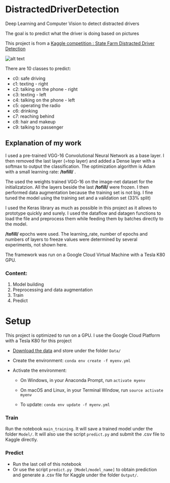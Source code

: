 # DistractedDriverDetection
Deep Learning and Computer Vision to detect distracted drivers

The goal is to predict what the driver is doing based on pictures

This project is from a [Kaggle competition : State Farm Distracted Driver Detection
](https://www.kaggle.com/c/state-farm-distracted-driver-detection)


![alt text](https://github.com/cyril-p/DistractedDriverDetection/blob/master/misc/output_DEb8oT.gif)

There are 10 classes to predict:
* c0: safe driving
* c1: texting - right
* c2: talking on the phone - right
* c3: texting - left
* c4: talking on the phone - left
* c5: operating the radio
* c6: drinking
* c7: reaching behind
* c8: hair and makeup
* c9: talking to passenger

## Explanation of my work

I used a pre-trained VGG-16 Convolutional Neural Network as a base layer. I then removed the last layer (=top layer) and added a Dense layer with a softmax to output the classification. The optimization algorithm is Adam with a small learning rate: **/tofill/**  . 


The used the weights trained VGG-16 on the image-net dataset for the initializatzion. All the layers beside the last **/tofill/**  were frozen. I then performed data augmentation because the training set is not big. I fine tuned the model using the training set and a validation set (33% split)

I used the Keras library as much as possible in this project as it allows to prototype quickly and surely. I used the dataflow and datagen functions to load the file and preprocess them while feeding them by batches directly to the model.


**/tofill/** epochs were used. The learning_rate, number of epochs and numbers of layers to freeze values were determined by several experiments, not shown here. 


The framework was run on a Google Cloud Virtual Machine with a Tesla K80 GPU.


### Content:

1. Model building
2. Preprocessing and data augmentation
3. Train
4. Predict

# Setup

This project is optimized to run on a GPU. I use the Google Cloud Platform with a Tesla K80 for this project

* [Download the data](https://www.kaggle.com/c/state-farm-distracted-driver-detection/data) and store under the folder `Data/`

* Create the environment:
    `conda env create -f myenv.yml `

* Activate the environment:
    - On Windows, in your Anaconda Prompt, run 
    `activate myenv`
    - On macOS and Linux, in your Terminal Window, run 
    `source activate myenv`

    - To update:
    `conda env update -f myenv.yml`
    
### Train

Run the notebook `main_training`. It will save a trained model under the folder `Model/`. It will also use the script `predict.py` and submit the .csv file to Kaggle directly.

### Predict
* Run the last cell of this notebook
* Or use the script `predict.py [Model/model_name]` to obtain prediction and generate a .csv file for Kaggle under the folder `Output/`.

